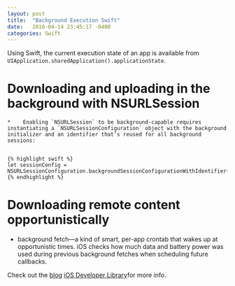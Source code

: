 ```yaml
---
layout: post
title:  "Background Execution Swift"
date:   2016-04-14 23:45:17 -0400
categories: Swift
---
```

Using Swift, the current execution state of an app is available from `UIApplication.sharedApplication().applicationState`.

# Downloading and uploading in the background with NSURLSession
~~~
*    Enabling `NSURLSession` to be background-capable requires instantiating a `NSURLSessionConfiguration` object with the background initializer and an identifier that’s reused for all background sessions:


{% highlight swift %}
let sessionConfig = NSURLSessionConfiguration.backgroundSessionConfigurationWithIdentifier("com.newrelic.bgt")
{% endhighlight %}

~~~
# Downloading remote content opportunistically
* background fetch—a kind of smart, per-app crontab that wakes up at opportunistic times. iOS checks how much data and battery power was used during previous background fetches when scheduling future callbacks.


Check out the [blog][blog] [iOS Developer Library][iOS-developer-library]for more info.

[blog]: https://blog.newrelic.com/2016/01/13/ios9-background-execution/
[iOS-developer-library]: https://developer.apple.com/library/ios/documentation/iPhone/Conceptual/iPhoneOSProgrammingGuide/BackgroundExecution/BackgroundExecution.html